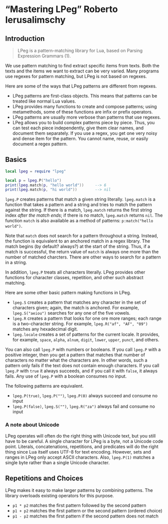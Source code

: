 # “Mastering LPeg” Roberto Ierusalimschy

## Introduction

> LPeg is a pattern-matching library for Lua, based on Parsing Expression
> Grammars (1).

We use pattern matching to find extract specific items from texts.  Both the
texts and the items we want to extract can be very varied.  Many programs use
regexes for pattern matching, but LPeg is not based on regexes.

Here are some of the ways that LPeg patterns are different from regexes.

+ LPeg patterns are first-class objects.  This means that patterns can be
  treated like normal Lua values.
+ LPeg provides many functions to create and compose patterns; using
  metamethods, some of these functions are infix or prefix operators.
+ LPeg patterns are usually more verbose than patterns that use regexes.
+ LPeg allows you to build complex patterns piece by piece.  Thus, you can
  test each piece independently, give them clear names, and document them
  separately.  If you use a regex, you get one very noisy and dense item for
  the pattern.  You cannot name, reuse, or easily document a regex pattern.

## Basics

```lua
local lpeg = require "lpeg"

local p = lpeg.P("hello")
print(lpeg.match(p, "hello world"))     --> 6
print(lpeg.match(p, "hi world"))        --> nil
```

`lpeg.P` creates patterns that match a given string literally.  `lpeg.match`
is a function that takes a pattern and a string and tries to match the pattern
against the string.  If there is a match, `lpeg.match` returns the first
string index *after the match ends*; if there is no match, `lpeg.match`
returns `nil`.  The function `match` is also available as a method of
patterns: `p:match("hello world")`.

Note that `match` does not search for a pattern throughout a string.  Instead,
the function is equivalent to an anchored match in a regex library.  The match
begins (by default? always?) at the start of the string.  Thus, if a match is
successful, the return value of `match` is always one more than the number of
matched charcters.  There are other ways to search for a pattern in a string.

In addition, `lpeg.P` treats all characters literally.  LPeg provides other
functions for character classes, repetition, and other such abstract matching.

Here are some other basic pattern making functions in LPeg.

+ `lpeg.S` creates a pattern that matches any character in the set of
  characters given; again, the match is anchored.  For example,
  `lpeg.S("aeiou")` searches for any one of the five vowels.
+ `lpeg.R` creates a pattern that looks for one ore more ranges; each range is
  a two-character string.  For example, `lpeg.R("af", "AF", "09")` matches any
  hexadecimal digit.
+ `lpeg.locale` creates a set of patterns for the current locale.  It
  provides, for example, `space`, `alpha`, `alnum`, `digit`, `lower`, `upper`,
  `punct`, and others.

You can also call `lpeg.P` with numbers or booleans.  If you call `lpeg.P`
with a positive integer, then you get a pattern that matches that number of
characters no matter what the characters are.  In other words, such a pattern
only fails if the text does not contain enough characters.  If you call
`lpeg.P` with `true` it always succeeds, and if you call it with `false`, it
always fails.  Any use of `lpeg.P` with a boolean consumes no input.

The following patterns are equivalent.

+ `lpeg.P(true)`, `lpeg.P("")`, `lpeg.P(0)` always succeed and consume no
  input
+ `lpeg.P(false)`, `lpeg.S("")`, `lpeg.R("za")` always fail and consume no
  input

### A note about Unicode

LPeg operates will often do the right thing with Unicode text, but you still
have to be careful.  A single character for LPeg is a byte, not a Unicode code
point.  Literals, concatenations, repetitions, and predicates will do the
right thing since Lua itself uses UTF-8 for text encoding.  However, sets and
ranges in LPeg only accept ASCII characters.  Also, `lpeg.P(1)` matches
a single byte rather than a single Unicode character.

## Repetitions and Choices



LPeg makes it easy to make larger patterns by combining patterns.  The library
overloads existing operators for this purpose.

+ `p1 * p2` matches the first pattern followed by the second pattern
+ `p1 + p2` matches the first pattern or the second pattern (ordered choice)
+ `p1 - p2` matches the first pattern if the second pattern does not match
